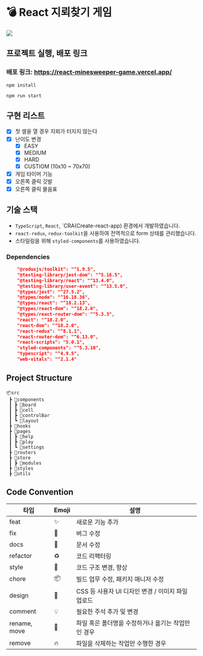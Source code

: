 # 💣 React 지뢰찾기 게임

![](https://github.com/RoseJang2000/react-minesweeper-game/assets/115916008/6405dd59-adff-4ba2-974e-4dfe7b5bd223)


## 프로젝트 실행, 배포 링크

### 배포 링크: https://react-minesweeper-game.vercel.app/

```text
npm install
```

```text
npm run start
```

## 구현 리스트

- [x] 첫 셀을 열 경우 지뢰가 터지지 않는다
- [x] 난이도 변경
    - [x] EASY
    - [x] MEDIUM
    - [x] HARD
    - [x] CUSTIOM (10x10 ~ 70x70)
- [x] 게임 타이머 기능
- [x] 오른쪽 클릭 깃발
- [x] 오른쪽 클릭 물음표

## 기술 스택

- `TypeScript`, `React`, `CRA(Create-react-app) 환경에서 개발하였습니다.
- `react-redux`, `redux-toolkit`을 사용하여 전역적으로 form 상태를 관리했습니다.
- 스타일링을 위해 `styled-components`를 사용하였습니다.

### Dependencies
```json
    "@reduxjs/toolkit": "^1.9.5",
    "@testing-library/jest-dom": "^5.16.5",
    "@testing-library/react": "^13.4.0",
    "@testing-library/user-event": "^13.5.0",
    "@types/jest": "^27.5.2",
    "@types/node": "^16.18.36",
    "@types/react": "^18.2.13",
    "@types/react-dom": "^18.2.6",
    "@types/react-router-dom": "^5.3.3",
    "react": "^18.2.0",
    "react-dom": "^18.2.0",
    "react-redux": "^8.1.1",
    "react-router-dom": "^6.13.0",
    "react-scripts": "5.0.1",
    "styled-components": "^5.3.10",
    "typescript": "^4.9.5",
    "web-vitals": "^2.1.4"
```


## Project Structure

```
📦src
 ┣ 📂components
 ┃ ┣ 📂board
 ┃ ┣ 📂cell
 ┃ ┣ 📂controlBar
 ┃ ┗ 📂layout
 ┣ 📂hooks
 ┣ 📂pages
 ┃ ┣ 📂help
 ┃ ┣ 📂play
 ┃ ┗ 📂settings
 ┣ 📂routers
 ┣ 📂store
 ┃ ┣ 📂modules
 ┣ 📂styles
 ┣ 📂utils
```

## Code Convention

| 타입 | Emoji | 설명 |
| --- | --- | --- |
| feat | ✨ | 새로운 기능 추가 |
| fix | 🐛 | 버그 수정 |
| docs | 📝 | 문서 수정 |
| refactor | ♻️ |  코드 리팩터링 |
| style | 🎨 | 코드 구조 변경, 향상 |
| chore | 📦 | 빌드 업무 수정, 패키지 매니저 수정 |
| design | 💄 | CSS 등 사용자 UI 디자인 변경 / 이미지 파일 업로드 |
| comment | 💡 | 필요한 주석 추가 및 변경 |
| rename, move | 🚚 | 파일 혹은 폴더명을 수정하거나 옮기는 작업만인 경우 |
| remove | 🔥 | 파일을 삭제하는 작업만 수행한 경우 |

